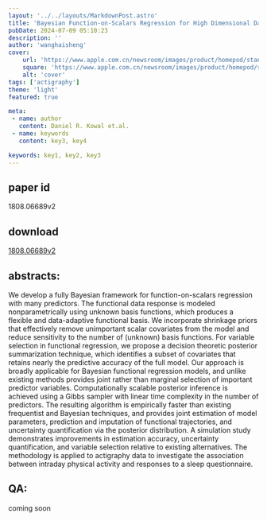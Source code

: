```yaml
---
layout: '../../layouts/MarkdownPost.astro'
title: 'Bayesian Function-on-Scalars Regression for High Dimensional Data'
pubDate: 2024-07-09 05:10:23
description: ''
author: 'wanghaisheng'
cover:
    url: 'https://www.apple.com.cn/newsroom/images/product/homepod/standard/Apple-HomePod-hero-230118_big.jpg.large_2x.jpg'
    square: 'https://www.apple.com.cn/newsroom/images/product/homepod/standard/Apple-HomePod-hero-230118_big.jpg.large_2x.jpg'
    alt: 'cover'
tags: ['actigraphy'] 
theme: 'light'
featured: true

meta:
 - name: author
   content: Daniel R. Kowal et.al.
 - name: keywords
   content: key3, key4

keywords: key1, key2, key3
---
```


## paper id
1808.06689v2
## download
[1808.06689v2](http://arxiv.org/abs/1808.06689v2)
## abstracts:
We develop a fully Bayesian framework for function-on-scalars regression with many predictors. The functional data response is modeled nonparametrically using unknown basis functions, which produces a flexible and data-adaptive functional basis. We incorporate shrinkage priors that effectively remove unimportant scalar covariates from the model and reduce sensitivity to the number of (unknown) basis functions. For variable selection in functional regression, we propose a decision theoretic posterior summarization technique, which identifies a subset of covariates that retains nearly the predictive accuracy of the full model. Our approach is broadly applicable for Bayesian functional regression models, and unlike existing methods provides joint rather than marginal selection of important predictor variables. Computationally scalable posterior inference is achieved using a Gibbs sampler with linear time complexity in the number of predictors. The resulting algorithm is empirically faster than existing frequentist and Bayesian techniques, and provides joint estimation of model parameters, prediction and imputation of functional trajectories, and uncertainty quantification via the posterior distribution. A simulation study demonstrates improvements in estimation accuracy, uncertainty quantification, and variable selection relative to existing alternatives. The methodology is applied to actigraphy data to investigate the association between intraday physical activity and responses to a sleep questionnaire.
## QA:
coming soon
